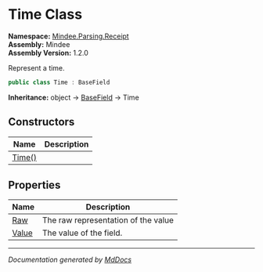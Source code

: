 ﻿<!--  
  <auto-generated>   
    The contents of this file were generated by a tool.  
    Changes to this file may be list if the file is regenerated  
  </auto-generated>   
-->

# Time Class

**Namespace:** [Mindee.Parsing.Receipt](../index.md)  
**Assembly:** Mindee  
**Assembly Version:** 1.2.0

Represent a time.

```csharp
public class Time : BaseField
```

**Inheritance:** object → [BaseField](../../Common/BaseField/index.md) → Time

## Constructors

| Name                            | Description |
| ------------------------------- | ----------- |
| [Time()](constructors/index.md) |             |

## Properties

| Name                         | Description                         |
| ---------------------------- | ----------------------------------- |
| [Raw](properties/Raw.md)     | The raw representation of the value |
| [Value](properties/Value.md) | The value of the field.             |

___

*Documentation generated by [MdDocs](https://github.com/ap0llo/mddocs)*
